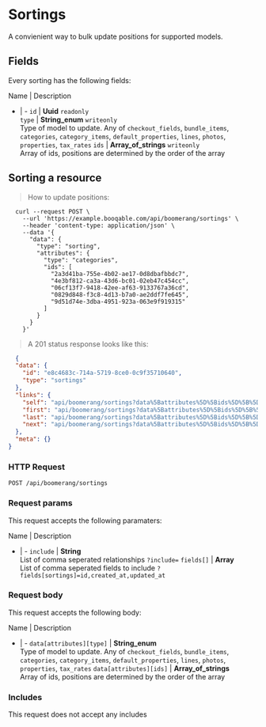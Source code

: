 # Sortings

A convienient way to bulk update positions for supported models.

## Fields
Every sorting has the following fields:

Name | Description
- | -
`id` | **Uuid** `readonly`<br>
`type` | **String_enum** `writeonly`<br>Type of model to update. Any of `checkout_fields`, `bundle_items`, `categories`, `category_items`, `default_properties`, `lines`, `photos`, `properties`, `tax_rates`
`ids` | **Array_of_strings** `writeonly`<br>Array of ids, positions are determined by the order of the array


## Sorting a resource



> How to update positions:

```shell
  curl --request POST \
    --url 'https://example.booqable.com/api/boomerang/sortings' \
    --header 'content-type: application/json' \
    --data '{
      "data": {
        "type": "sorting",
        "attributes": {
          "type": "categories",
          "ids": [
            "2a3d41ba-755e-4b02-ae17-0d8dbafbbdc7",
            "4e3bf812-ca3a-43d6-bc01-02eb47c454cc",
            "06cf13f7-9418-42ee-af63-9133767a36cd",
            "0829d848-f3c8-4d13-b7a0-ae2ddf7fe645",
            "9d51d74e-3dba-4951-923a-063e9f919315"
          ]
        }
      }
    }'
```

> A 201 status response looks like this:

```json
  {
  "data": {
    "id": "e8c4683c-714a-5719-8ce0-0c9f35710640",
    "type": "sortings"
  },
  "links": {
    "self": "api/boomerang/sortings?data%5Battributes%5D%5Bids%5D%5B%5D=2a3d41ba-755e-4b02-ae17-0d8dbafbbdc7&data%5Battributes%5D%5Bids%5D%5B%5D=4e3bf812-ca3a-43d6-bc01-02eb47c454cc&data%5Battributes%5D%5Bids%5D%5B%5D=06cf13f7-9418-42ee-af63-9133767a36cd&data%5Battributes%5D%5Bids%5D%5B%5D=0829d848-f3c8-4d13-b7a0-ae2ddf7fe645&data%5Battributes%5D%5Bids%5D%5B%5D=9d51d74e-3dba-4951-923a-063e9f919315&data%5Battributes%5D%5Btype%5D=categories&data%5Btype%5D=sorting&page%5Bnumber%5D=1&page%5Bsize%5D=25&sorting%5Bdata%5D%5Battributes%5D%5Bids%5D%5B%5D=2a3d41ba-755e-4b02-ae17-0d8dbafbbdc7&sorting%5Bdata%5D%5Battributes%5D%5Bids%5D%5B%5D=4e3bf812-ca3a-43d6-bc01-02eb47c454cc&sorting%5Bdata%5D%5Battributes%5D%5Bids%5D%5B%5D=06cf13f7-9418-42ee-af63-9133767a36cd&sorting%5Bdata%5D%5Battributes%5D%5Bids%5D%5B%5D=0829d848-f3c8-4d13-b7a0-ae2ddf7fe645&sorting%5Bdata%5D%5Battributes%5D%5Bids%5D%5B%5D=9d51d74e-3dba-4951-923a-063e9f919315&sorting%5Bdata%5D%5Battributes%5D%5Btype%5D=categories&sorting%5Bdata%5D%5Btype%5D=sorting",
    "first": "api/boomerang/sortings?data%5Battributes%5D%5Bids%5D%5B%5D=2a3d41ba-755e-4b02-ae17-0d8dbafbbdc7&data%5Battributes%5D%5Bids%5D%5B%5D=4e3bf812-ca3a-43d6-bc01-02eb47c454cc&data%5Battributes%5D%5Bids%5D%5B%5D=06cf13f7-9418-42ee-af63-9133767a36cd&data%5Battributes%5D%5Bids%5D%5B%5D=0829d848-f3c8-4d13-b7a0-ae2ddf7fe645&data%5Battributes%5D%5Bids%5D%5B%5D=9d51d74e-3dba-4951-923a-063e9f919315&data%5Battributes%5D%5Btype%5D=categories&data%5Btype%5D=sorting&page%5Bnumber%5D=1&page%5Bsize%5D=25&sorting%5Bdata%5D%5Battributes%5D%5Bids%5D%5B%5D=2a3d41ba-755e-4b02-ae17-0d8dbafbbdc7&sorting%5Bdata%5D%5Battributes%5D%5Bids%5D%5B%5D=4e3bf812-ca3a-43d6-bc01-02eb47c454cc&sorting%5Bdata%5D%5Battributes%5D%5Bids%5D%5B%5D=06cf13f7-9418-42ee-af63-9133767a36cd&sorting%5Bdata%5D%5Battributes%5D%5Bids%5D%5B%5D=0829d848-f3c8-4d13-b7a0-ae2ddf7fe645&sorting%5Bdata%5D%5Battributes%5D%5Bids%5D%5B%5D=9d51d74e-3dba-4951-923a-063e9f919315&sorting%5Bdata%5D%5Battributes%5D%5Btype%5D=categories&sorting%5Bdata%5D%5Btype%5D=sorting",
    "last": "api/boomerang/sortings?data%5Battributes%5D%5Bids%5D%5B%5D=2a3d41ba-755e-4b02-ae17-0d8dbafbbdc7&data%5Battributes%5D%5Bids%5D%5B%5D=4e3bf812-ca3a-43d6-bc01-02eb47c454cc&data%5Battributes%5D%5Bids%5D%5B%5D=06cf13f7-9418-42ee-af63-9133767a36cd&data%5Battributes%5D%5Bids%5D%5B%5D=0829d848-f3c8-4d13-b7a0-ae2ddf7fe645&data%5Battributes%5D%5Bids%5D%5B%5D=9d51d74e-3dba-4951-923a-063e9f919315&data%5Battributes%5D%5Btype%5D=categories&data%5Btype%5D=sorting&page%5Bnumber%5D=&page%5Bsize%5D=25&sorting%5Bdata%5D%5Battributes%5D%5Bids%5D%5B%5D=2a3d41ba-755e-4b02-ae17-0d8dbafbbdc7&sorting%5Bdata%5D%5Battributes%5D%5Bids%5D%5B%5D=4e3bf812-ca3a-43d6-bc01-02eb47c454cc&sorting%5Bdata%5D%5Battributes%5D%5Bids%5D%5B%5D=06cf13f7-9418-42ee-af63-9133767a36cd&sorting%5Bdata%5D%5Battributes%5D%5Bids%5D%5B%5D=0829d848-f3c8-4d13-b7a0-ae2ddf7fe645&sorting%5Bdata%5D%5Battributes%5D%5Bids%5D%5B%5D=9d51d74e-3dba-4951-923a-063e9f919315&sorting%5Bdata%5D%5Battributes%5D%5Btype%5D=categories&sorting%5Bdata%5D%5Btype%5D=sorting",
    "next": "api/boomerang/sortings?data%5Battributes%5D%5Bids%5D%5B%5D=2a3d41ba-755e-4b02-ae17-0d8dbafbbdc7&data%5Battributes%5D%5Bids%5D%5B%5D=4e3bf812-ca3a-43d6-bc01-02eb47c454cc&data%5Battributes%5D%5Bids%5D%5B%5D=06cf13f7-9418-42ee-af63-9133767a36cd&data%5Battributes%5D%5Bids%5D%5B%5D=0829d848-f3c8-4d13-b7a0-ae2ddf7fe645&data%5Battributes%5D%5Bids%5D%5B%5D=9d51d74e-3dba-4951-923a-063e9f919315&data%5Battributes%5D%5Btype%5D=categories&data%5Btype%5D=sorting&page%5Bnumber%5D=2&page%5Bsize%5D=25&sorting%5Bdata%5D%5Battributes%5D%5Bids%5D%5B%5D=2a3d41ba-755e-4b02-ae17-0d8dbafbbdc7&sorting%5Bdata%5D%5Battributes%5D%5Bids%5D%5B%5D=4e3bf812-ca3a-43d6-bc01-02eb47c454cc&sorting%5Bdata%5D%5Battributes%5D%5Bids%5D%5B%5D=06cf13f7-9418-42ee-af63-9133767a36cd&sorting%5Bdata%5D%5Battributes%5D%5Bids%5D%5B%5D=0829d848-f3c8-4d13-b7a0-ae2ddf7fe645&sorting%5Bdata%5D%5Battributes%5D%5Bids%5D%5B%5D=9d51d74e-3dba-4951-923a-063e9f919315&sorting%5Bdata%5D%5Battributes%5D%5Btype%5D=categories&sorting%5Bdata%5D%5Btype%5D=sorting"
  },
  "meta": {}
}
```

### HTTP Request

`POST /api/boomerang/sortings`

### Request params

This request accepts the following paramaters:

Name | Description
- | -
`include` | **String**<br>List of comma seperated relationships `?include=`
`fields[]` | **Array**<br>List of comma seperated fields to include `?fields[sortings]=id,created_at,updated_at`


### Request body

This request accepts the following body:

Name | Description
- | -
`data[attributes][type]` | **String_enum**<br>Type of model to update. Any of `checkout_fields`, `bundle_items`, `categories`, `category_items`, `default_properties`, `lines`, `photos`, `properties`, `tax_rates`
`data[attributes][ids]` | **Array_of_strings**<br>Array of ids, positions are determined by the order of the array


### Includes

This request does not accept any includes